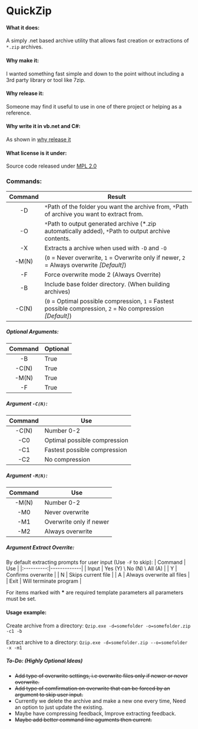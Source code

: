 QuickZip
========

#### What it does: 
A simply .net based archive utility that allows fast creation or extractions of `*.zip` archives.

#### Why make it:
I wanted something fast simple and down to the point without including a 3rd party library or tool like 7zip.

#### Why release it:
Someone may find it useful to use in one of there project or helping as a reference.

#### Why write it in vb.net and C#:
As shown in [why release it](#Why-release-it)

#### What license is it under:
Source code released under [MPL 2.0](https://www.mozilla.org/MPL/2.0/)

### Commands:

| Command | Result |
|:----------:|-------------|
| -D | `*`Path of the folder you want the archive from, `*`Path of archive you want to extract from.|
| -O | `*`Path to output generated archive (*.zip automatically added), `*`Path to output archive contents.|
| -X | Extracts a archive when used with `-D` and `-O`|
| -M(N) | (`0` = Never overwrite, `1` = Overwrite only if newer, `2` = Always overwrite _[Default]_)|
| -F | Force overwrite mode 2 (Always Overrite)|
| -B | Include base folder directory. (When building archives)|
| -C(N) | (`0` = Optimal possible compression, `1` = Fastest possible compression, `2` = No compression _[Default]_)|

##### Optional Arguments:

| Command | Optional |
|:----------:|-------------|
| -B | True |
| -C(N) | True |
| -M(N) | True |
| -F | True |

##### Argument `-C(N)`:

| Command | Use |
|:----------:|-------------|
| -C(N) | Number 0-2 |
| -C0 | Optimal possible compression |
| -C1 | Fastest possible compression |
| -C2 | No compression |

##### Argument `-M(N)`:

| Command | Use |
|:----------:|-------------|
| -M(N) | Number 0-2 |
| -M0 | Never overwrite |
| -M1 | Overwrite only if newer |
| -M2 | Always overwrite |

##### Argument Extract Overrite:

By default extracting prompts for user input (Use `-F` to skip):
| Command | Use |
|:----------:|-------------|
| Input | Yes (Y) \ No (N) \ All (A) |
| Y | Confirms overwrite |
| N | Skips current file |
| A | Always overwrite all files |
| Exit | Will terminate program |


For items marked with __*__ are required template parameters all parameters must be set.

#### Usage example:

Create archive from a directory: `Qzip.exe -d=somefolder -o=somefolder.zip -c1 -b`

Extract archive to a directory: `Qzip.exe -d=somefolder.zip --o=somefolder -x -m1`


##### To-Do: (Highly Optional Ideas)
- ~~Add type of overwrite settings, i.e overwrite files only if newer or never overwrite.~~
- ~~Add type of comfirmation on overwrite that can be forced by an argument to skip user input.~~
- Currently we delete the archive and make a new one every time, Need an option to just update the existing.
- Maybe have compressing feedback, Improve extracting feedback.
- ~~Maybe add better command line aguments then current.~~